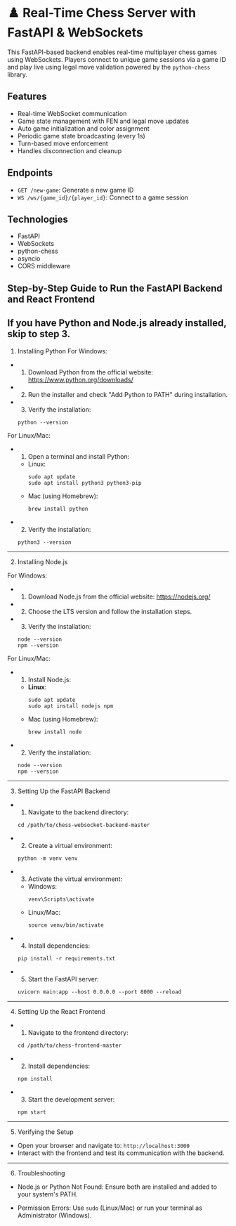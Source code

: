 # ♟️ Real-Time Chess Server with FastAPI & WebSockets

This FastAPI-based backend enables real-time multiplayer chess games using WebSockets. Players connect to unique game sessions via a game ID and play live using legal move validation powered by the `python-chess` library.

## Features
- Real-time WebSocket communication
- Game state management with FEN and legal move updates
- Auto game initialization and color assignment
- Periodic game state broadcasting (every 1s)
- Turn-based move enforcement
- Handles disconnection and cleanup

## Endpoints
- `GET /new-game`: Generate a new game ID
- `WS /ws/{game_id}/{player_id}`: Connect to a game session

## Technologies
- FastAPI
- WebSockets
- python-chess
- asyncio
- CORS middleware


## Step-by-Step Guide to Run the FastAPI Backend and React Frontend

If you have Python and Node.js already installed, skip to step 3.
----------------------------------------------------------------------------------

1. Installing Python
For Windows:
- 1. Download Python from the official website: https://www.python.org/downloads/
- 2. Run the installer and check "Add Python to PATH" during installation.
- 3. Verify the installation:
   ```
   python --version
   ```
For Linux/Mac:
- 1. Open a terminal and install Python:
   - Linux:
     ```
     sudo apt update
     sudo apt install python3 python3-pip
     ```
   - Mac (using Homebrew):
     ```
     brew install python
     ```
- 2. Verify the installation:
   ```
   python3 --version
   ```

----------------------------------------------------------------------------------


2. Installing Node.js

For Windows:
- 1. Download Node.js from the official website: https://nodejs.org/
- 2. Choose the LTS version and follow the installation steps.
- 3. Verify the installation:
   ```
   node --version
   npm --version
   ```

For Linux/Mac:
- 1. Install Node.js:
   - **Linux**:
     ```
     sudo apt update
     sudo apt install nodejs npm
     ```
   - Mac (using Homebrew):
     ```
     brew install node
     ```
- 2. Verify the installation:
   ```
   node --version
   npm --version
   ```

----------------------------------------------------------------------------------

3. Setting Up the FastAPI Backend

- 1. Navigate to the backend directory:
   ```
   cd /path/to/chess-websocket-backend-master
   ```

- 2. Create a virtual environment:
   ```
   python -m venv venv
   ```

- 3. Activate the virtual environment:
   - Windows:
     ```
     venv\Scripts\activate
     ```
   - Linux/Mac:
     ```
     source venv/bin/activate
     ```

- 4. Install dependencies:
   ```
   pip install -r requirements.txt
   ```

- 5. Start the FastAPI server:
   ```
   uvicorn main:app --host 0.0.0.0 --port 8000 --reload
   ```

----------------------------------------------------------------------------------

4. Setting Up the React Frontend

- 1. Navigate to the frontend directory:
   ```
   cd /path/to/chess-frontend-master
   ```

- 2. Install dependencies:
   ```
   npm install
   ```

- 3. Start the development server:
   ```
   npm start
   ```

----------------------------------------------------------------------------------

5. Verifying the Setup
- Open your browser and navigate to:
   `http://localhost:3000`
- Interact with the frontend and test its communication with the backend.

----------------------------------------------------------------------------------

6. Troubleshooting
- Node.js or Python Not Found:
   Ensure both are installed and added to your system's PATH.

- Permission Errors:
   Use `sudo` (Linux/Mac) or run your terminal as Administrator (Windows).

